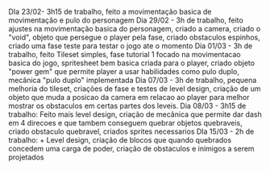 DIa 23/02-
3h15 de trabalho, feito a movimentação basica de movimentação e pulo do personagem
Dia 29/02 -
3h de trabalho, feito ajustes na movimentação basica do personagem, criado a camera, criado o "void", objeto que persegue o player pela fase, criado obstaculos espinhos, criado uma fase teste para testar o jogo ate o momento
Dia 01/03 -
3h de trabalho, feito Tileset simples, fase tutorial 1 focado na movimentacao basica do jogo,  spritesheet bem basica criada para o player, criado objeto "power gem" que permite player a usar habilidades como pulo duplo, mecânica "pulo duplo" implementada
Dia 07/03 -
3h de trabalho, pequena melhoria do tileset, criações de fase e testes de level design, criação de um objeto que muda a posicao da camera em relacao ao player para melhor mostrar os obstaculos em certas partes dos leveis.
Dia 08/03 -
3h15 de trabalho: Feito mais level design, criação de mecânica que permite dar dash em 4 direcoes e que tambem conseguem quebrar objetos quebraveis, criado obstaculo quebravel, criados sprites necessarios
DIa 15/03 -
2h de trabalho: + Level design, criação de blocos que quando quebrados concedem uma carga de poder, criação de obstaculos e inimigos a serem projetados
